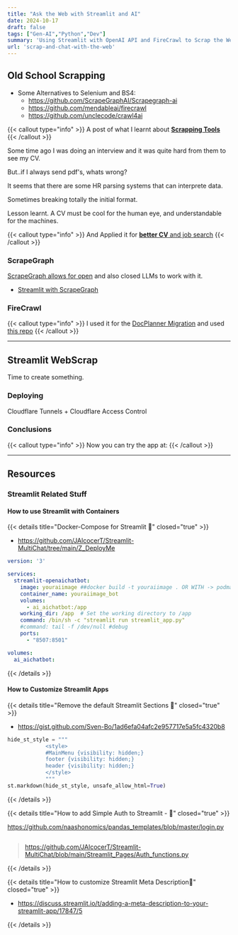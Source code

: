 ```yaml
---
title: "Ask the Web with Streamlit and AI"
date: 2024-10-17
draft: false
tags: ["Gen-AI","Python","Dev"]
summary: 'Using Streamlit with OpenAI API and FireCrawl to Scrap the Web for Info'
url: 'scrap-and-chat-with-the-web'
---
```


## Old School Scrapping

* Some Alternatives to Selenium and BS4:
  * https://github.com/ScrapeGraphAI/Scrapegraph-ai
  * https://github.com/mendableai/firecrawl
  * https://github.com/unclecode/crawl4ai

{{< callout type="info" >}}
  A post of what I learnt about **[Scrapping Tools](https://github.com/JAlcocerT/Scrap_Tools)**
{{< /callout >}}


Some time ago I was doing an interview and it was quite hard from them to see my CV.

But..if I always send pdf's, whats wrong?

It seems that there are some HR parsing systems that can interprete data.

Sometimes breaking totally the initial format.

Lesson learnt. A CV must be cool for the human eye, and understandable for the machines.


{{< callout type="info" >}}
And Applied it for [**better CV** and job search](https://gitlab.com/fossengineer1/cv-check)
{{< /callout >}}

### ScrapeGraph

[ScrapeGraph allows for open](https://fossengineer.com/scrapping-with-llms/#scrapegraph-with-ollama) and also closed LLMs to work with it.

* [Streamlit with ScrapeGraph](https://github.com/JAlcocerT/Streamlit-MultiChat/blob/main/Streamlit_Pages/Streamlit_ScrapeGraph.py)



### FireCrawl

{{< callout type="info" >}}
  I used it for the [DocPlanner Migration](https://jalcocert.github.io/JAlcocerT/docplanner-web-migration/) and used [this repo](https://github.com/JAlcocerT/Scrap_Tools/tree/main/FireCrawl/Z_UseCase1-Nevin)
{{< /callout >}}

---

## Streamlit WebScrap

Time to create something.

### Deploying

Cloudflare Tunnels + Cloudflare Access Control

### Conclusions

{{< callout type="info" >}}
  Now you can try the app at:
{{< /callout >}}


--- 

## Resources

### Streamlit Related Stuff

#### How to use Streamlit with Containers

{{< details title="Docker-Compose for Streamlit 📌" closed="true" >}}

* https://github.com/JAlcocerT/Streamlit-MultiChat/tree/main/Z_DeployMe

```yml
version: '3'

services:
  streamlit-openaichatbot:
    image: youraiimage ##docker build -t youraiimage . OR WITH -> podman build -t youraiimage .
    container_name: youraiimage_bot
    volumes:
      - ai_aichatbot:/app
    working_dir: /app  # Set the working directory to /app
    command: /bin/sh -c "streamlit run streamlit_app.py"    
    #command: tail -f /dev/null #debug
    ports:
      - "8507:8501"    

volumes:
  ai_aichatbot:
```

{{< /details >}}

#### How to Customize Streamlit Apps


{{< details title="Remove the default Streamlit Sections 📌" closed="true" >}}

* https://gist.github.com/Sven-Bo/1ad6efa04afc2e957717e5a5fc4320b8

```py
hide_st_style = """
            <style>
            #MainMenu {visibility: hidden;}
            footer {visibility: hidden;}
            header {visibility: hidden;}
            </style>
            """
st.markdown(hide_st_style, unsafe_allow_html=True)
```

{{< /details >}}




{{< details title="How to add Simple Auth to Streamlit -  📌" closed="true" >}}

https://github.com/naashonomics/pandas_templates/blob/master/login.py

```py

```

> https://github.com/JAlcocerT/Streamlit-MultiChat/blob/main/Streamlit_Pages/Auth_functions.py

{{< /details >}}


{{< details title="How to customize Streamlit Meta Description📌" closed="true" >}}

* https://discuss.streamlit.io/t/adding-a-meta-description-to-your-streamlit-app/17847/5


{{< /details >}}